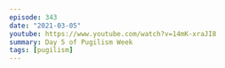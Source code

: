 ```yaml
---
episode: 343
date: "2021-03-05"
youtube: https://www.youtube.com/watch?v=14mK-xraJI8
summary: Day 5 of Pugilism Week
tags: [pugilism]
---
```

